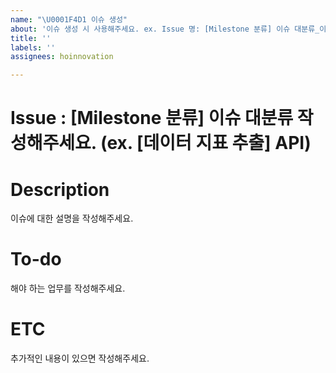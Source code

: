 ```yaml
---
name: "\U0001F4D1 이슈 생성"
about: '이슈 생성 시 사용해주세요. ex. Issue 명: [Milestone 분류] 이슈 대분류_이슈 설명'
title: ''
labels: ''
assignees: hoinnovation

---
```


#  Issue : [Milestone 분류] 이슈 대분류 작성해주세요. (ex. [데이터 지표 추출] API)

# Description
이슈에 대한 설명을 작성해주세요.

# To-do
해야 하는 업무를 작성해주세요.

# ETC
추가적인 내용이 있으면 작성해주세요.
